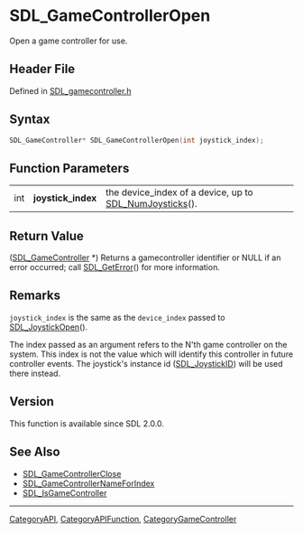 # SDL_GameControllerOpen

Open a game controller for use.

## Header File

Defined in [SDL_gamecontroller.h](https://github.com/libsdl-org/SDL/blob/SDL2/include/SDL_gamecontroller.h)

## Syntax

```c
SDL_GameController* SDL_GameControllerOpen(int joystick_index);
```

## Function Parameters

|     |                    |                                                                             |
| --- | ------------------ | --------------------------------------------------------------------------- |
| int | **joystick_index** | the device_index of a device, up to [SDL_NumJoysticks](SDL_NumJoysticks)(). |

## Return Value

([SDL_GameController](SDL_GameController) *) Returns a gamecontroller
identifier or NULL if an error occurred; call
[SDL_GetError](SDL_GetError)() for more information.

## Remarks

`joystick_index` is the same as the `device_index` passed to
[SDL_JoystickOpen](SDL_JoystickOpen)().

The index passed as an argument refers to the N'th game controller on the
system. This index is not the value which will identify this controller in
future controller events. The joystick's instance id
([SDL_JoystickID](SDL_JoystickID)) will be used there instead.

## Version

This function is available since SDL 2.0.0.

## See Also

- [SDL_GameControllerClose](SDL_GameControllerClose)
- [SDL_GameControllerNameForIndex](SDL_GameControllerNameForIndex)
- [SDL_IsGameController](SDL_IsGameController)






----
[CategoryAPI](CategoryAPI), [CategoryAPIFunction](CategoryAPIFunction), [CategoryGameController](CategoryGameController)

